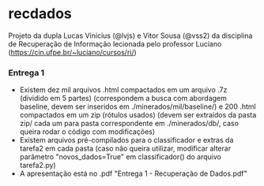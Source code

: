 # recdados
Projeto da dupla Lucas Vinícius (@lvjs) e Vitor Sousa (@vss2) da disciplina de Recuperação de Informação lecionada pelo professor Luciano (https://cin.ufpe.br/~luciano/cursos/ri/)

### Entrega 1
* Existem dez mil arquivos .html compactados em um arquivo .7z (dividido em 5 partes) (correspondem a busca com abordagem baseline, devem ser inseridos em ./minerados/mil/baseline/) e 200 .html compactados em um zip (rótulos usados) (devem ser extraídos da pasta zip/ cada um para pasta correspondente em ./minerados/db/, caso queira rodar o código com modificações)
* Existem arquivos pré-compilados para o classificador e extras da tarefa2 em cada pasta (caso não queira utilizar, modificar alterar parâmetro "novos_dados=True" em classificador() do arquivo tarefa2.py)
* A apresentação está no .pdf "Entrega 1 - Recuperação de Dados.pdf"

